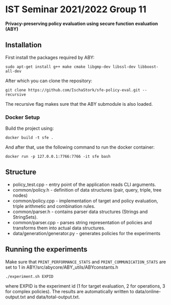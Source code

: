 # IST Seminar 2021/2022 Group 11
**Privacy-preserving policy evaluation using secure function evaluation (ABY)**
## Installation
First install the packages required by ABY:
```
sudo apt-get install g++ make cmake libgmp-dev libssl-dev libboost-all-dev
```
After which you can clone the repository:
```
git clone https://github.com/IschaStork/sfe-policy-eval.git --recursive
```
The recursive flag makes sure that the ABY submodule is also loaded.

### Docker Setup
Build the project using:
```
docker build -t sfe .
```
And after that, use the following command to run the docker container:
```
docker run -p 127.0.0.1:7766:7766 -it sfe bash
```

## Structure
- policy_test.cpp - entry point of the application reads CLI arguments.
- common/policy.h - definition of data structures (pair, query, triple, tree nodes)
- common/policy.cpp - implementation of target and policy evaluation, triple arithmetic and combination rules.
- common/parser.h - contains parser data structures (Strings and StringSets).
- common/parser.cpp - parses string representation of policies and transforms them into actual data structures.
- data/generation/generator.py - generates policies for the experiments

## Running the experiments

Make sure that ```PRINT_PERFORMANCE_STATS``` and ```PRINT_COMMUNICATION_STATS``` are set to 1 in ABY/src/abycore/ABY_utils/ABYconstants.h

```
./experiment.sh EXPID
```
where EXPID is the experiment id (1 for target evaluation, 2 for operations, 3 for complex policies). 
The results are automatically written to data/online-output.txt and data/total-output.txt.
